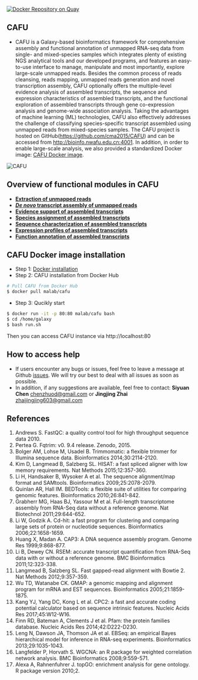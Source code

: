[![Docker Repository on Quay](https://quay.io/repository/bgruening/galaxy-rna-workbench/status "Docker Repository on Quay")](https://hub.docker.com/r/malab/cafu/)


## CAFU
- CAFU is a Galaxy-based bioinformatics framework for comprehensive assembly and functional annotation of unmapped RNA-seq data from single- and mixed-species samples which integrates plenty of existing NGS analytical tools and our developed programs, and features an easy-to-use interface to manage, manipulate and most importantly, explore large-scale unmapped reads. Besides the common process of reads cleansing, reads mapping, unmapped reads generation and novel transcription assembly, CAFU optionally offers the multiple-level evidence analysis of assembled transcripts, the sequence and expression characteristics of assembled transcripts, and the functional exploration of assembled transcripts through gene co-expression analysis and genome-wide association analysis. Taking the advantages of machine learning (ML) technologies, CAFU also effectively addresses the challenge of classifying species-specific transcript assembled using unmapped reads from mixed-species samples. The CAFU project is hosted on GitHub(https://github.com/cma2015/CAFU) and can be accessed from http://bioinfo.nwafu.edu.cn:4001. In addition, in order to enable large-scale analysis, we also provided a standardized Docker image: [CAFU Docker image](https://hub.docker.com/r/malab/cafu/).

![CAFU](https://github.com/cma2015/CAFU/blob/master/CAFU_images/Overview%20of%20CAFU.png)

## Overview of functional modules in CAFU
- [**Extraction of unmapped reads**](https://github.com/cma2015/CAFU/blob/master/tutorial/Extraction_mapped_reads.md)
- [***De novo* transcript assembly of unmapped reads**](https://github.com/cma2015/CAFU/blob/master/tutorial/De_novo_transcript_assembly_of_unmapped_reads.md)
- [**Evidence support of assembled transcripts**](https://github.com/cma2015/CAFU/blob/master/tutorial/Evidence_support_of_assembled_transcripts.md)
- [**Species assignment of assembled transcripts**](https://github.com/cma2015/CAFU/blob/master/tutorial/SAT.md)
- [**Sequence characterization of assembled transcripts**](https://github.com/cma2015/CAFU/blob/master/tutorial/Sequence%20characterization%20of%20assembled%20transcripts.md)
- [**Expression profiles of assembled transcripts**](https://github.com/cma2015/CAFU/blob/master/tutorial/Expression%20profiles%20of%20assembled%20transcripts.md)
- [**Function annotation of assembled transcripts**](https://github.com/cma2015/CAFU/blob/master/tutorial/Function%20annotation%20of%20assembled%20transcripts.md)

## CAFU Docker image installation
- Step 1: [Docker installation](https://github.com/cma2015/CAFU/blob/master/tutorial/Docker_installation.md)
- Step 2: CAFU installation from Docker Hub
```bash
# Pull CAFU from Docker Hub
$ docker pull malab/cafu
```
- Step 3: Qucikly start
```bash
$ docker run -it -p 80:80 malab/cafu bash
$ cd /home/galaxy
$ bash run.sh
```
Then you can access CAFU instance via http://localhost:80 

## How to access help ##
* If users encounter any bugs or issues, feel free to leave a message at Github [issues](<https://github.com/cma2015/CAFU/issues>). We will try our best to deal with all issues as soon as possible.
* In addition, if any suggestions are available, feel free to contact: __Siyuan Chen__ <chenzhuod@gmail.com> or __Jingjing Zhai__ <zhaijingjing603@gmail.com> 

## References
1. Andrews S. FastQC: a quality control tool for high throughput sequence data 2010.
2. Pertea G. Fqtrim: v0. 9.4 release. Zenodo, 2015.
3. Bolger AM, Lohse M, Usadel B. Trimmomatic: a flexible trimmer for Illumina sequence data. Bioinformatics 2014;30:2114-2120.
4. Kim D, Langmead B, Salzberg SL. HISAT: a fast spliced aligner with low memory requirements. Nat Methods 2015;12:357-360.
5. Li H, Handsaker B, Wysoker A et al. The sequence alignment/map format and SAMtools. Bioinformatics 2009;25:2078-2079.
6. Quinlan AR, Hall IM. BEDTools: a flexible suite of utilities for comparing genomic features. Bioinformatics 2010;26:841-842.
7. Grabherr MG, Haas BJ, Yassour M et al. Full-length transcriptome assembly from RNA-Seq data without a reference genome. Nat Biotechnol 2011;29:644-652.
8. Li W, Godzik A. Cd-hit: a fast program for clustering and comparing large sets of protein or nucleotide sequences. Bioinformatics 2006;22:1658-1659.
9. Huang X, Madan A. CAP3: A DNA sequence assembly program. Genome Res 1999;9:868-877.
10. Li B, Dewey CN. RSEM: accurate transcript quantification from RNA-Seq data with or without a reference genome. BMC Bioinformatics 2011;12:323-338.
11. Langmead B, Salzberg SL. Fast gapped-read alignment with Bowtie 2. Nat Methods 2012;9:357-359.
12. Wu TD, Watanabe CK. GMAP: a genomic mapping and alignment program for mRNA and EST sequences. Bioinformatics 2005;21:1859-1875.
13. Kang YJ, Yang DC, Kong L et al. CPC2: a fast and accurate coding potential calculator based on sequence intrinsic features. Nucleic Acids Res 2017;45:W12-W16.
14. Finn RD, Bateman A, Clements J et al. Pfam: the protein families database. Nucleic Acids Res 2014;42:D222-D230.
15. Leng N, Dawson JA, Thomson JA et al. EBSeq: an empirical Bayes hierarchical model for inference in RNA-seq experiments. Bioinformatics 2013;29:1035-1043.
16. Langfelder P, Horvath S. WGCNA: an R package for weighted correlation network analysis. BMC Bioinformatics 2008;9:559-571.
17. Alexa A, Rahnenfuhrer J. topGO: enrichment analysis for gene ontology. R package version 2010;2.
